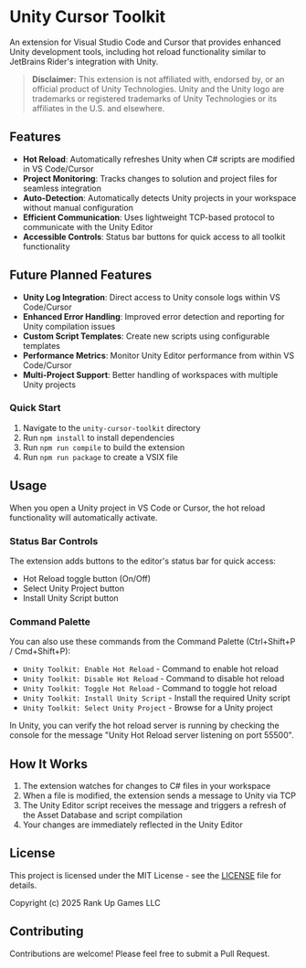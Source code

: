 # Unity Cursor Toolkit

An extension for Visual Studio Code and Cursor that provides enhanced Unity development tools, including hot reload functionality similar to JetBrains Rider's integration with Unity.

> **Disclaimer:** This extension is not affiliated with, endorsed by, or an official product of Unity Technologies. Unity and the Unity logo are trademarks or registered trademarks of Unity Technologies or its affiliates in the U.S. and elsewhere.

## Features

- **Hot Reload**: Automatically refreshes Unity when C# scripts are modified in VS Code/Cursor
- **Project Monitoring**: Tracks changes to solution and project files for seamless integration
- **Auto-Detection**: Automatically detects Unity projects in your workspace without manual configuration
- **Efficient Communication**: Uses lightweight TCP-based protocol to communicate with the Unity Editor
- **Accessible Controls**: Status bar buttons for quick access to all toolkit functionality

## Future Planned Features

- **Unity Log Integration**: Direct access to Unity console logs within VS Code/Cursor
- **Enhanced Error Handling**: Improved error detection and reporting for Unity compilation issues
- **Custom Script Templates**: Create new scripts using configurable templates
- **Performance Metrics**: Monitor Unity Editor performance from within VS Code/Cursor
- **Multi-Project Support**: Better handling of workspaces with multiple Unity projects

### Quick Start
1. Navigate to the `unity-cursor-toolkit` directory
2. Run `npm install` to install dependencies
3. Run `npm run compile` to build the extension
4. Run `npm run package` to create a VSIX file

## Usage

When you open a Unity project in VS Code or Cursor, the hot reload functionality will automatically activate.

### Status Bar Controls

The extension adds buttons to the editor's status bar for quick access:
- Hot Reload toggle button (On/Off)
- Select Unity Project button
- Install Unity Script button

### Command Palette

You can also use these commands from the Command Palette (Ctrl+Shift+P / Cmd+Shift+P):
- `Unity Toolkit: Enable Hot Reload` - Command to enable hot reload
- `Unity Toolkit: Disable Hot Reload` - Command to disable hot reload
- `Unity Toolkit: Toggle Hot Reload` - Command to toggle hot reload
- `Unity Toolkit: Install Unity Script` - Install the required Unity script
- `Unity Toolkit: Select Unity Project` - Browse for a Unity project

In Unity, you can verify the hot reload server is running by checking the console for the message "Unity Hot Reload server listening on port 55500".

## How It Works

1. The extension watches for changes to C# files in your workspace
2. When a file is modified, the extension sends a message to Unity via TCP
3. The Unity Editor script receives the message and triggers a refresh of the Asset Database and script compilation
4. Your changes are immediately reflected in the Unity Editor

## License

This project is licensed under the MIT License - see the [LICENSE](LICENSE) file for details.

Copyright (c) 2025 Rank Up Games LLC

## Contributing

Contributions are welcome! Please feel free to submit a Pull Request.

